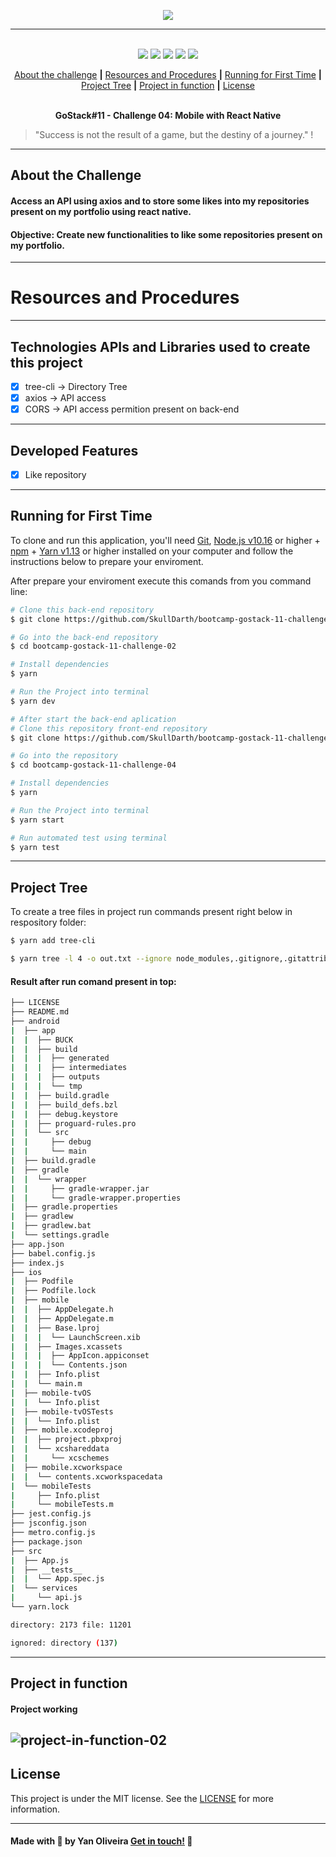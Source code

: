 <p align="center">
  <img src="https://xesque.rocketseat.dev/platform/1586184815619.svg",>
</p>

---

<p align="center">
  <br />
  <img src="https://img.shields.io/github/issues/SkullDarth/bootcamp-gostack-11-challenge-03">
  <img src="https://img.shields.io/github/forks/SkullDarth/bootcamp-gostack-11-challenge-03">
  <img src="https://img.shields.io/badge/made%20by-SkullDarth-lightgrey">
  <img src="https://img.shields.io/github/stars/SkullDarth/bootcamp-gostack-11-challenge-03">
  <img src="https://img.shields.io/github/license/SkullDarth/bootcamp-gostack-11-challenge-03">
  

  <!-- Indice personalizado -->
  <p align="center">
      <a href="#about-the-challenge">About the challenge</a>
      <strong>|</strong>
      <a href="#resources-and-procedures">Resources and Procedures</a>
      <strong>|</strong>
      <a href="#running-for-first-time">Running for First Time</a>
      <strong>|</strong>
      <a href="#project-tree">Project Tree</a>
      <strong>|</strong>
      <a href="#project-in-function">Project in function</a>
      <strong>|</strong>
      <a href="#license">License</a>
      <br />
      <br />
      <p align="center"> <strong>GoStack#11 - Challenge 04: Mobile with React Native</strong></p>
   </p>

</p>

  > "Success is not the result of a game, but the destiny of a journey." !

---
## **About the Challenge**
#### Access an API using axios and to store some likes into my repositories present on my portfolio using react native.
#### Objective: Create new functionalities to like some repositories present on my portfolio.
---
# Resources and Procedures
---
## Technologies APIs and Libraries used to create this project

- [x] tree-cli -> Directory Tree
- [x] axios -> API access
- [x] CORS -> API access permition present on back-end

---
## Developed Features

- [x] Like repository

---
## Running for First Time
To clone and run this application, you'll need [Git](https://git-scm.com), [Node.js v10.16][nodejs] or higher + [npm][npm] + [Yarn v1.13][yarn] or higher installed on your computer and follow the instructions below to prepare your enviroment.

After prepare your enviroment execute this comands from you command line:

```bash
# Clone this back-end repository
$ git clone https://github.com/SkullDarth/bootcamp-gostack-11-challenge-02.git

# Go into the back-end repository
$ cd bootcamp-gostack-11-challenge-02

# Install dependencies
$ yarn

# Run the Project into terminal
$ yarn dev

# After start the back-end aplication
# Clone this repository front-end repository
$ git clone https://github.com/SkullDarth/bootcamp-gostack-11-challenge-04.git

# Go into the repository
$ cd bootcamp-gostack-11-challenge-04

# Install dependencies
$ yarn

# Run the Project into terminal
$ yarn start

# Run automated test using terminal
$ yarn test

```
---
## Project Tree
To create a tree files in project run commands present right below in respository folder:

```bash
$ yarn add tree-cli

$ yarn tree -l 4 -o out.txt --ignore node_modules,.gitignore,.gitattributes

```

#### Result after run comand present in top:

```bash
├── LICENSE
├── README.md
├── android
|  ├── app
|  |  ├── BUCK
|  |  ├── build
|  |  |  ├── generated
|  |  |  ├── intermediates
|  |  |  ├── outputs
|  |  |  └── tmp
|  |  ├── build.gradle
|  |  ├── build_defs.bzl
|  |  ├── debug.keystore
|  |  ├── proguard-rules.pro
|  |  └── src
|  |     ├── debug
|  |     └── main
|  ├── build.gradle
|  ├── gradle
|  |  └── wrapper
|  |     ├── gradle-wrapper.jar
|  |     └── gradle-wrapper.properties
|  ├── gradle.properties
|  ├── gradlew
|  ├── gradlew.bat
|  └── settings.gradle
├── app.json
├── babel.config.js
├── index.js
├── ios
|  ├── Podfile
|  ├── Podfile.lock
|  ├── mobile
|  |  ├── AppDelegate.h
|  |  ├── AppDelegate.m
|  |  ├── Base.lproj
|  |  |  └── LaunchScreen.xib
|  |  ├── Images.xcassets
|  |  |  ├── AppIcon.appiconset
|  |  |  └── Contents.json
|  |  ├── Info.plist
|  |  └── main.m
|  ├── mobile-tvOS
|  |  └── Info.plist
|  ├── mobile-tvOSTests
|  |  └── Info.plist
|  ├── mobile.xcodeproj
|  |  ├── project.pbxproj
|  |  └── xcshareddata
|  |     └── xcschemes
|  ├── mobile.xcworkspace
|  |  └── contents.xcworkspacedata
|  └── mobileTests
|     ├── Info.plist
|     └── mobileTests.m
├── jest.config.js
├── jsconfig.json
├── metro.config.js
├── package.json
├── src
|  ├── App.js
|  ├── __tests__
|  |  └── App.spec.js
|  └── services
|     └── api.js
└── yarn.lock

directory: 2173 file: 11201

ignored: directory (137)

```
---
## Project in function

#### Project working
![project-in-function-02][project-in-function-02]
---
## License
This project is under the MIT license. See the [LICENSE](./LICENSE) for more information.

---

#### Made with 💙 by Yan Oliveira [Get in touch!][MylinkedIn] 🖖

<!-- Hiperlinks structure to base -->
<!-- Just refer the link using this sintax: "[challenger 03][challenge02]" -->
[challenge04]: https://github.com/SkullDarth/bootcamp-gostack-challenge-04

[tree-cli]:https://github.com/MrRaindrop/tree-cli
[nodejs]: https://nodejs.org/
[yarn]: https://yarnpkg.com/
[npm]: #

[project-in-function]: #

[project-in-function-02]: https://user-images.githubusercontent.com/16024701/88458013-32580400-ce61-11ea-9af5-7e96fae80dc3.gif
[projectFunctionInVideo]: #

[MylinkedIn]:https://www.linkedin.com/in/yan-brito/

